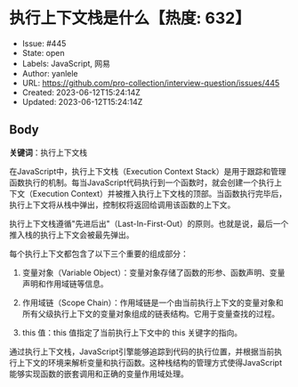 # 执行上下文栈是什么【热度: 632】

- Issue: #445
- State: open
- Labels: JavaScript, 网易
- Author: yanlele
- URL: https://github.com/pro-collection/interview-question/issues/445
- Created: 2023-06-12T15:24:14Z
- Updated: 2023-06-12T15:24:14Z

## Body

**关键词**：执行上下文栈

在JavaScript中，执行上下文栈（Execution Context Stack）是用于跟踪和管理函数执行的机制。每当JavaScript代码执行到一个函数时，就会创建一个执行上下文（Execution Context）并被推入执行上下文栈的顶部。当函数执行完毕后，执行上下文将从栈中弹出，控制权将返回给调用该函数的上下文。

执行上下文栈遵循"先进后出"（Last-In-First-Out）的原则。也就是说，最后一个推入栈的执行上下文会被最先弹出。

每个执行上下文都包含了以下三个重要的组成部分：

1. 变量对象（Variable Object）：变量对象存储了函数的形参、函数声明、变量声明和作用域链等信息。

2. 作用域链（Scope Chain）：作用域链是一个由当前执行上下文的变量对象和所有父级执行上下文的变量对象组成的链表结构。它用于变量查找的过程。

3. this 值：this 值指定了当前执行上下文中的 this 关键字的指向。

通过执行上下文栈，JavaScript引擎能够追踪到代码的执行位置，并根据当前执行上下文的环境来解析变量和执行函数。这种栈结构的管理方式使得JavaScript能够实现函数的嵌套调用和正确的变量作用域处理。

